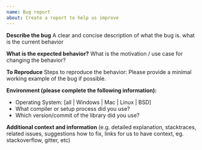 ```yaml
---
name: Bug report
about: Create a report to help us improve
---
```


**Describe the bug**
A clear and concise description of what the bug is.
what is the current behavior

**What is the expected behavior?**
What is the motivation / use case for changing the behavior?

**To Reproduce**
Steps to reproduce the behavior:
Please provide a minimal working example of the bug if possible.

**Environment (please complete the following information):**

- Operating System: [all | Windows | Mac | Linux | BSD]
- What compiler or setup process did you use?
- Which version/commit of the library did you use?

**Additional context and information**
(e.g. detailed explanation, stacktraces, related issues, suggestions how to fix, links for us to have context, eg. stackoverflow, gitter, etc)
